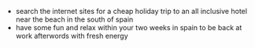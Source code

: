    - search the internet sites for a cheap holiday trip to an all inclusive hotel near the beach in the south of spain
   - have some fun and relax within your two weeks in spain to be back at work afterwords with fresh energy